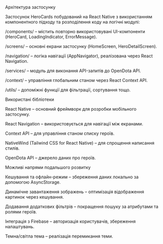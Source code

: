 Архітектура застосунку

Застосунок HeroCards побудований на React Native з використанням компонентного підходу та розподілення коду на логічні модулі:

/components/ – містить повторно використовувані UI-компоненти (HeroCard, LoadingIndicator, ErrorMessage).

/screens/ – основні екрани застосунку (HomeScreen, HeroDetailScreen).

/navigation/ – логіка навігації (AppNavigator), реалізована через React Navigation.

/services/ – модуль для виконання API-запитів до OpenDota API.

/context/ – управління глобальним станом через React Context API.

/utils/ – допоміжні функції для фільтрації, сортування тощо.



Використані бібліотеки

React Native – основний фреймворк для розробки мобільного застосунку.

React Navigation – використовується для навігації між екранами.

Context API – для управління станом списку героїв.

NativeWind (Tailwind CSS for React Native) – для спрощення написання стилів.

OpenDota API – джерело даних про героїв.



Можливі напрями подальшого розвитку

Кешування та офлайн-режим – збереження даних локально за допомогою AsyncStorage.

Динамічне завантаження зображень – оптимізація відображення картинок через кешування.

Додавання додаткових фільтрів – покращення пошуку за атрибутами та ролями героїв.

Інтеграція з Firebase – авторизація користувачів, збереження налаштувань.

Темна/світла тема – реалізація перемикання теми.
